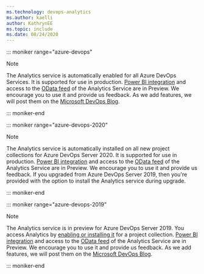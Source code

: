 ```yaml
---
ms.technology: devops-analytics
ms.author: kaelli
author: KathrynEE
ms.topic: include
ms.date: 08/24/2020
---
```


::: moniker range="azure-devops"

> [!NOTE]  
> The Analytics service is automatically enabled for all Azure DevOps Services. It is supported for use in production. [Power BI integration](../powerbi/overview.md) and access to the [OData feed](../extend-analytics/quick-ref.md) of the Analytics Service are in Preview. We encourage you to use it and provide us feedback. As we add features, we will post them on the [Microsoft DevOps Blog](https://devblogs.microsoft.com/devops/tag/reporting/). 

::: moniker-end

::: moniker range="azure-devops-2020"

> [!NOTE]
> The Analytics service is automatically installed on all new project collections for Azure DevOps Server 2020.  It is supported for use in production. [Power BI integration](../powerbi/overview.md) and access to the [OData feed](../extend-analytics/quick-ref.md) of the Analytics Service are in Preview. We encourage you to use it and provide us feedback. If you upgraded from Azure DevOps Server 2019, then you're provided with the option to install the Analytics service during upgrade.  

::: moniker-end

::: moniker range="azure-devops-2019"

> [!NOTE]
> The Analytics service is in preview for Azure DevOps Server 2019. You access Analytics by [enabling or installing it](../dashboards/analytics-extension.md) for a project collection.  [Power BI integration](../powerbi/overview.md) and access to the [OData feed](../extend-analytics/quick-ref.md) of the Analytics Service are in Preview. We encourage you to use it and provide us feedback. As we add features, we will post them on the [Microsoft DevOps Blog](https://devblogs.microsoft.com/devops/tag/reporting/). 

::: moniker-end